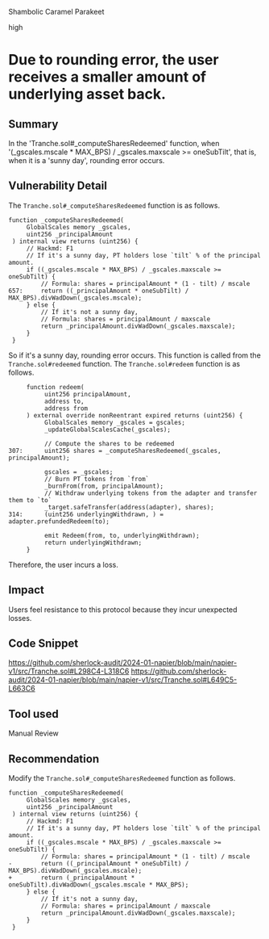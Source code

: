 Shambolic Caramel Parakeet

high

# Due to rounding error, the user receives a smaller amount of underlying asset back.

## Summary
In the 'Tranche.sol#_computeSharesRedeemed' function, when '(_gscales.mscale * MAX_BPS) / _gscales.maxscale >= oneSubTilt', that is, when it is a 'sunny day', rounding error occurs.
## Vulnerability Detail
The `Tranche.sol#_computeSharesRedeemed` function is as follows.

```solidity
function _computeSharesRedeemed(
     GlobalScales memory _gscales,
     uint256 _principalAmount
 ) internal view returns (uint256) {
     // Hackmd: F1
     // If it's a sunny day, PT holders lose `tilt` % of the principal amount.
     if ((_gscales.mscale * MAX_BPS) / _gscales.maxscale >= oneSubTilt) {
         // Formula: shares = principalAmount * (1 - tilt) / mscale
657:     return ((_principalAmount * oneSubTilt) / MAX_BPS).divWadDown(_gscales.mscale);
     } else {
         // If it's not a sunny day,
         // Formula: shares = principalAmount / maxscale
         return _principalAmount.divWadDown(_gscales.maxscale);
     }
 }
```
So if it's a sunny day, rounding error occurs. This function is called from the `Tranche.sol#redeemed` function.
The `Tranche.sol#redeem` function is as follows.

```solidity
     function redeem(
          uint256 principalAmount,
          address to,
          address from
     ) external override nonReentrant expired returns (uint256) {
          GlobalScales memory _gscales = gscales;
          _updateGlobalScalesCache(_gscales);

          // Compute the shares to be redeemed
307:      uint256 shares = _computeSharesRedeemed(_gscales, principalAmount);

          gscales = _gscales;
          // Burn PT tokens from `from`
          _burnFrom(from, principalAmount);
          // Withdraw underlying tokens from the adapter and transfer them to `to`
          _target.safeTransfer(address(adapter), shares);
314:      (uint256 underlyingWithdrawn, ) = adapter.prefundedRedeem(to);

          emit Redeem(from, to, underlyingWithdrawn);
          return underlyingWithdrawn;
     }
```
Therefore, the user incurs a loss.
## Impact
Users feel resistance to this protocol because they incur unexpected losses.
## Code Snippet
https://github.com/sherlock-audit/2024-01-napier/blob/main/napier-v1/src/Tranche.sol#L298C4-L318C6
https://github.com/sherlock-audit/2024-01-napier/blob/main/napier-v1/src/Tranche.sol#L649C5-L663C6
## Tool used

Manual Review

## Recommendation
Modify the `Tranche.sol#_computeSharesRedeemed` function as follows.

```solidity
function _computeSharesRedeemed(
     GlobalScales memory _gscales,
     uint256 _principalAmount
 ) internal view returns (uint256) {
     // Hackmd: F1
     // If it's a sunny day, PT holders lose `tilt` % of the principal amount.
     if ((_gscales.mscale * MAX_BPS) / _gscales.maxscale >= oneSubTilt) {
         // Formula: shares = principalAmount * (1 - tilt) / mscale
-        return ((_principalAmount * oneSubTilt) / MAX_BPS).divWadDown(_gscales.mscale);
+        return (_principalAmount * oneSubTilt).divWadDown(_gscales.mscale * MAX_BPS);
     } else {
         // If it's not a sunny day,
         // Formula: shares = principalAmount / maxscale
         return _principalAmount.divWadDown(_gscales.maxscale);
     }
 }
```